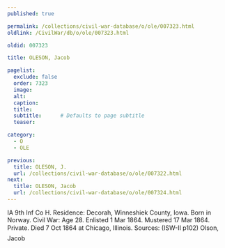 ```yaml
---
published: true

permalink: /collections/civil-war-database/o/ole/007323.html
oldlink: /CivilWar/db/o/ole/007323.html

oldid: 007323

title: OLESON, Jacob

pagelist:
  exclude: false
  order: 7323
  image: 
  alt:
  caption:
  title:
  subtitle:      # Defaults to page subtitle
  teaser:

category: 
  - O 
  - OLE

previous:
  title: OLESON, J.
  url: /collections/civil-war-database/o/ole/007322.html  
next:
  title: OLESON, Jacob
  url: /collections/civil-war-database/o/ole/007324.html   
---
```

IA 9th Inf Co H. Residence: Decorah, Winneshiek County, Iowa. Born in Norway. Civil War: Age 28. Enlisted 1 Mar 1864. Mustered 17 Mar 1864. Private. Died 7 Oct 1864 at Chicago, Illinois. Sources: (ISW-II p102) &#147;Olson, Jacob&#148;